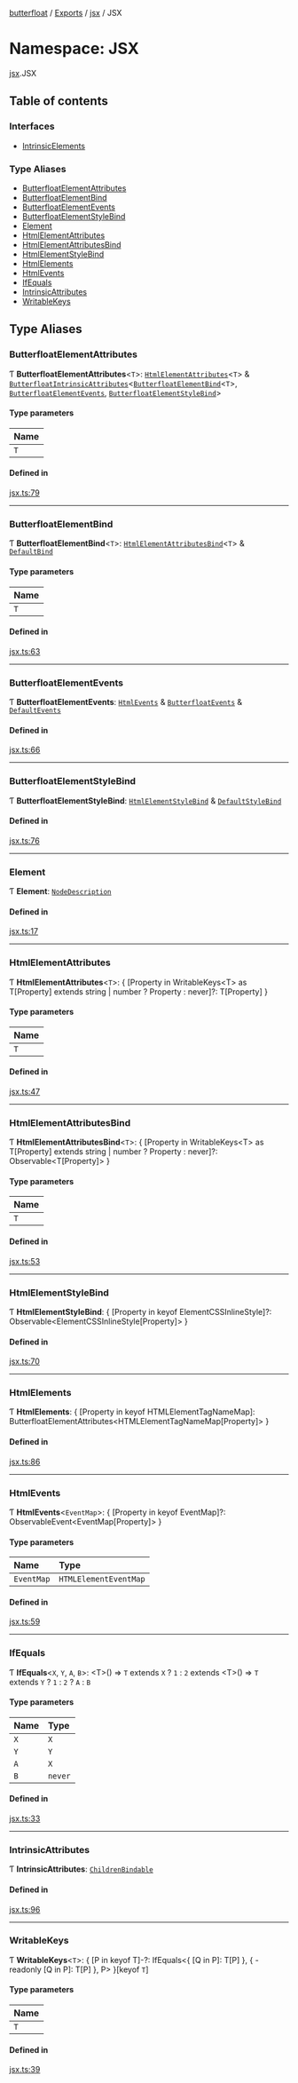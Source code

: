 [butterfloat](../README.md) / [Exports](../modules.md) / [jsx](jsx.md) / JSX

# Namespace: JSX

[jsx](jsx.md).JSX

## Table of contents

### Interfaces

- [IntrinsicElements](../interfaces/jsx.JSX.IntrinsicElements.md)

### Type Aliases

- [ButterfloatElementAttributes](jsx.JSX.md#butterfloatelementattributes)
- [ButterfloatElementBind](jsx.JSX.md#butterfloatelementbind)
- [ButterfloatElementEvents](jsx.JSX.md#butterfloatelementevents)
- [ButterfloatElementStyleBind](jsx.JSX.md#butterfloatelementstylebind)
- [Element](jsx.JSX.md#element)
- [HtmlElementAttributes](jsx.JSX.md#htmlelementattributes)
- [HtmlElementAttributesBind](jsx.JSX.md#htmlelementattributesbind)
- [HtmlElementStyleBind](jsx.JSX.md#htmlelementstylebind)
- [HtmlElements](jsx.JSX.md#htmlelements)
- [HtmlEvents](jsx.JSX.md#htmlevents)
- [IfEquals](jsx.JSX.md#ifequals)
- [IntrinsicAttributes](jsx.JSX.md#intrinsicattributes)
- [WritableKeys](jsx.JSX.md#writablekeys)

## Type Aliases

### ButterfloatElementAttributes

Ƭ **ButterfloatElementAttributes**\<`T`\>: [`HtmlElementAttributes`](jsx.JSX.md#htmlelementattributes)\<`T`\> & [`ButterfloatIntrinsicAttributes`](../interfaces/ButterfloatIntrinsicAttributes.md)\<[`ButterfloatElementBind`](jsx.JSX.md#butterfloatelementbind)\<`T`\>, [`ButterfloatElementEvents`](jsx.JSX.md#butterfloatelementevents), [`ButterfloatElementStyleBind`](jsx.JSX.md#butterfloatelementstylebind)\>

#### Type parameters

| Name |
| :------ |
| `T` |

#### Defined in

[jsx.ts:79](https://github.com/WorldMaker/butterfloat/blob/99c5827/jsx.ts#L79)

___

### ButterfloatElementBind

Ƭ **ButterfloatElementBind**\<`T`\>: [`HtmlElementAttributesBind`](jsx.JSX.md#htmlelementattributesbind)\<`T`\> & [`DefaultBind`](../modules.md#defaultbind)

#### Type parameters

| Name |
| :------ |
| `T` |

#### Defined in

[jsx.ts:63](https://github.com/WorldMaker/butterfloat/blob/99c5827/jsx.ts#L63)

___

### ButterfloatElementEvents

Ƭ **ButterfloatElementEvents**: [`HtmlEvents`](jsx.JSX.md#htmlevents) & [`ButterfloatEvents`](../interfaces/ButterfloatEvents.md) & [`DefaultEvents`](../modules.md#defaultevents)

#### Defined in

[jsx.ts:66](https://github.com/WorldMaker/butterfloat/blob/99c5827/jsx.ts#L66)

___

### ButterfloatElementStyleBind

Ƭ **ButterfloatElementStyleBind**: [`HtmlElementStyleBind`](jsx.JSX.md#htmlelementstylebind) & [`DefaultStyleBind`](../modules.md#defaultstylebind)

#### Defined in

[jsx.ts:76](https://github.com/WorldMaker/butterfloat/blob/99c5827/jsx.ts#L76)

___

### Element

Ƭ **Element**: [`NodeDescription`](../modules.md#nodedescription)

#### Defined in

[jsx.ts:17](https://github.com/WorldMaker/butterfloat/blob/99c5827/jsx.ts#L17)

___

### HtmlElementAttributes

Ƭ **HtmlElementAttributes**\<`T`\>: \{ [Property in WritableKeys\<T\> as T[Property] extends string \| number ? Property : never]?: T[Property] }

#### Type parameters

| Name |
| :------ |
| `T` |

#### Defined in

[jsx.ts:47](https://github.com/WorldMaker/butterfloat/blob/99c5827/jsx.ts#L47)

___

### HtmlElementAttributesBind

Ƭ **HtmlElementAttributesBind**\<`T`\>: \{ [Property in WritableKeys\<T\> as T[Property] extends string \| number ? Property : never]?: Observable\<T[Property]\> }

#### Type parameters

| Name |
| :------ |
| `T` |

#### Defined in

[jsx.ts:53](https://github.com/WorldMaker/butterfloat/blob/99c5827/jsx.ts#L53)

___

### HtmlElementStyleBind

Ƭ **HtmlElementStyleBind**: \{ [Property in keyof ElementCSSInlineStyle]?: Observable\<ElementCSSInlineStyle[Property]\> }

#### Defined in

[jsx.ts:70](https://github.com/WorldMaker/butterfloat/blob/99c5827/jsx.ts#L70)

___

### HtmlElements

Ƭ **HtmlElements**: \{ [Property in keyof HTMLElementTagNameMap]: ButterfloatElementAttributes\<HTMLElementTagNameMap[Property]\> }

#### Defined in

[jsx.ts:86](https://github.com/WorldMaker/butterfloat/blob/99c5827/jsx.ts#L86)

___

### HtmlEvents

Ƭ **HtmlEvents**\<`EventMap`\>: \{ [Property in keyof EventMap]?: ObservableEvent\<EventMap[Property]\> }

#### Type parameters

| Name | Type |
| :------ | :------ |
| `EventMap` | `HTMLElementEventMap` |

#### Defined in

[jsx.ts:59](https://github.com/WorldMaker/butterfloat/blob/99c5827/jsx.ts#L59)

___

### IfEquals

Ƭ **IfEquals**\<`X`, `Y`, `A`, `B`\>: \<T\>() => `T` extends `X` ? ``1`` : ``2`` extends \<T\>() => `T` extends `Y` ? ``1`` : ``2`` ? `A` : `B`

#### Type parameters

| Name | Type |
| :------ | :------ |
| `X` | `X` |
| `Y` | `Y` |
| `A` | `X` |
| `B` | `never` |

#### Defined in

[jsx.ts:33](https://github.com/WorldMaker/butterfloat/blob/99c5827/jsx.ts#L33)

___

### IntrinsicAttributes

Ƭ **IntrinsicAttributes**: [`ChildrenBindable`](../interfaces/ChildrenBindable.md)

#### Defined in

[jsx.ts:96](https://github.com/WorldMaker/butterfloat/blob/99c5827/jsx.ts#L96)

___

### WritableKeys

Ƭ **WritableKeys**\<`T`\>: \{ [P in keyof T]-?: IfEquals\<\{ [Q in P]: T[P] }, \{ -readonly [Q in P]: T[P] }, P\> }[keyof `T`]

#### Type parameters

| Name |
| :------ |
| `T` |

#### Defined in

[jsx.ts:39](https://github.com/WorldMaker/butterfloat/blob/99c5827/jsx.ts#L39)
